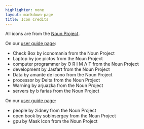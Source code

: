 ```yaml
---
highlighter: none
layout: markdown-page
title: Icon Credits
---
```


All icons are from the [Noun Project](https://thenounproject.com/).

On our [user guide page](/uw-research-computing/guides.html):

-   Check Box by iconomania from the Noun Project
-   Laptop by joe pictos from the Noun Project
-   computer programmer by Θ R I M Λ T from the Noun Project
-   development by Jasfart from the Noun Project
-   Data by amante de icono from the Noun Project
-   processor by Delta from the Noun Project
-   Warning by arjuazka from the Noun Project
-   servers by b farias from the Noun Project

On our [user guide page](/uw-research-computing/gpu-lab.html):

-   people by zidney from the Noun Project
-   open book by sobinsergey from the Noun Project
-   gpu by Mask Icon from the Noun Project

